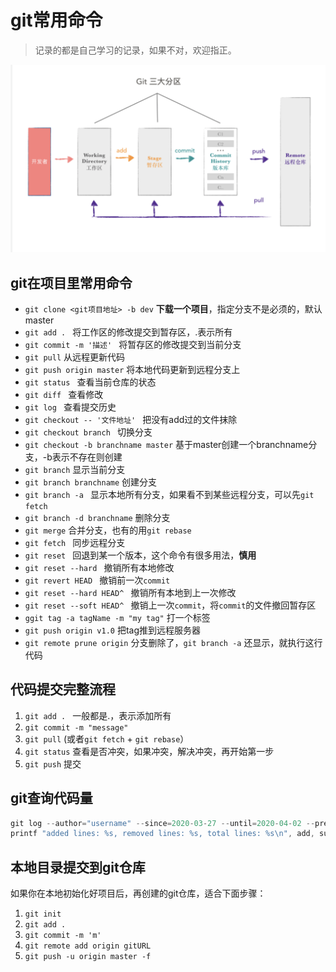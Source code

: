 # git常用命令

> 记录的都是自己学习的记录，如果不对，欢迎指正。

![image](../../assets/git/git_three_rigon.png)

## git在项目里常用命令
- `git clone <git项目地址> -b dev` **下载一个项目**，指定分支不是必须的，默认master
- `git add . ` 将工作区的修改提交到暂存区，.表示所有
- `git commit -m '描述' ` 将暂存区的修改提交到当前分支
- `git pull` 从远程更新代码
- `git push origin master` 将本地代码更新到远程分支上
- `git status ` 查看当前仓库的状态
- `git diff ` 查看修改
- `git log ` 查看提交历史
- `git checkout -- '文件地址' `  把没有add过的文件抹除
- `git checkout branch ` 切换分支
- `git checkout -b branchname master`  基于master创建一个branchname分支，-b表示不存在则创建
- `git branch`  显示当前分支
- `git branch branchname` 创建分支
- `git branch -a ` 显示本地所有分支，如果看不到某些远程分支，可以先`git fetch `
- `git branch -d branchname`  删除分支
- `git merge` 合并分支，也有的用`git rebase`
- `git fetch ` 同步远程分支
- `git reset ` 回退到某一个版本，这个命令有很多用法，**慎用**
- `git reset --hard ` 撤销所有本地修改
- `git revert HEAD ` 撤销前一次`commit`
- `git reset --hard HEAD^ ` 撤销所有本地到上一次修改
- `git reset --soft HEAD^ ` 撤销上一次`commit`，将`commit`的文件撤回暂存区
- `ggit tag -a tagName -m "my tag"` 打一个标签
- `git push origin v1.0` 把tag推到远程服务器
- `git remote prune origin` 分支删除了，`git branch -a` 还显示，就执行这行代码


## 代码提交完整流程
1. `git add . ` 一般都是.，表示添加所有
2. `git commit -m "message" `
3. `git pull` (或者`git fetch` + `git rebase`）
4. `git status` 查看是否冲突，如果冲突，解决冲突，再开始第一步
5. `git push` 提交

## git查询代码量
```js
git log --author="username" --since=2020-03-27 --until=2020-04-02 --pretty=tformat: --numstat | awk '{ add += $1; subs += $2; loc += $1 - $2 } END { 
printf "added lines: %s, removed lines: %s, total lines: %s\n", add, subs, loc }' -;
```

## 本地目录提交到git仓库
如果你在本地初始化好项目后，再创建的git仓库，适合下面步骤：
1. `git init `
2. `git add .`
3. `git commit -m 'm'`
4. `git remote add origin gitURL`
5. `git push -u origin master -f`
